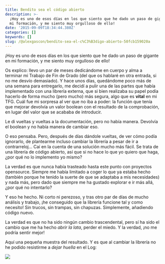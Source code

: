 ```yaml
---
title: Bendito sea el código abierto
description: >-
  ¡Hoy es uno de esos días en los que siento que he dado un paso de gigante en
  mi formación, y me siento muy orgulloso de ello!
date: '2015-09-09T18:34:44.380Z'
categories: []
keywords: []
slug: /@alexgascon/bendito-sea-el-c%C3%B3digo-abierto-50fcb159020a
---
```


¡Hoy es uno de esos días en los que siento que he dado un paso de gigante en mi formación, y me siento muy orgulloso de ello!

Os explico: llevo un par de meses dedicándome en cuerpo y alma a terminar mi Trabajo de Fin de Grado (del que os hablaré en otra entrada, si no me desvío demasiado). Y hace unos días, quedándome poco más de una semana para entregarlo, me decidí a pulir una de las partes que había implementado con una librería externa, que si bien realizaba su papel podía hacerlo de forma mucho (pero mucho) más segura, algo que es **vital** en mi TFG. Cuál fue mi sorpresa al ver que no iba a poder: la función que tenía que mejorar devolvía un valor boolean con el resultado de la comprobación, en lugar del valor que se acababa de introducir.

Le di vueltas y vueltas a la documentación, pero no había manera. Devolvía el boolean y no había manera de cambiar eso.

O eso pensaba. Pero, después de días dándole vueltas, de ver cómo podía ignorarlo, de plantearme incluso cambiar la librería a pesar de ir a contrarreloj… Caí en la cuenta de una solución mucho más fácil. Se trata de una librería de código abierto, así que si no hace lo que yo quiero que haga, ¿por qué no lo implemento yo mismo?

La verdad es que nunca había trasteado hasta este punto con proyectos opensource. Siempre me había limitado a coger lo que ya estaba hecho (también porque he tenido la suerte de que se adaptaba a mis necesidades) y nada más, pero dado que siempre me ha gustado explorar e ir más allá, ¿por qué no intentarlo?

Y eso he hecho. Ni corto ni perezoso, y tras otro par de días de mucho análisis y trabajo, ¡he conseguido que la librería funcione tal y como necesito! Sin trucos, sin trampas, sin chapuzas. Simplemente, añadiendo código nuevo.

La verdad es que no ha sido ningún cambio trascendental, pero sí ha sido el cambio que me ha hecho _abrir la lata_, perder el miedo. Y la verdad, ¡no me podría sentir mejor!

Aquí una pequeña muestra del resultado. Y es que al cambiar la librería no he podido resistirme a _dejar huella_ en el Log:

![](https://cdn-images-1.medium.com/max/800/1*p1tEopZaCcd7-XN32Tr4ag.png)